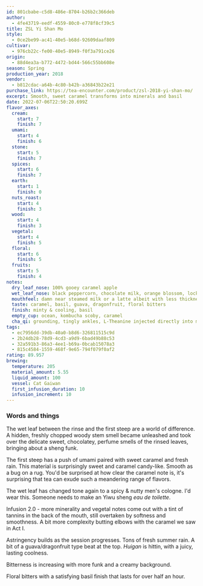 ```yaml
---
id: 801cbabe-c5d8-486e-8704-b26b2c366deb
author:
  - 4fe43719-eedf-4559-80c0-e778f8cf39c5
title: ZSL Yi Shan Mo
style:
  - 0ce2be99-ac41-40e5-b68d-92609daaf809
cultivar:
  - 976cb22c-fe00-40e5-8949-f0f3a791ce26
origin:
  - 88d4ea3a-b772-4472-bd44-566c55bb608e
season: Spring
production_year: 2018
vendor:
  - b812cdac-a64b-4c80-b42b-a36843b22e21
purchase_link: https://tea-encounter.com/product/zsl-2018-yi-shan-mo/
excerpt: Smooth, sweet caramel transforms into minerals and basil
date: 2022-07-06T22:50:20.699Z
flavor_axes:
  cream:
    start: 7
    finish: 7
  umami:
    start: 4
    finish: 6
  stone:
    start: 5
    finish: 7
  spices:
    start: 6
    finish: 7
  earth:
    start: 1
    finish: 0
  nuts_roast:
    start: 4
    finish: 3
  wood:
    start: 4
    finish: 3
  vegetal:
    start: 4
    finish: 5
  floral:
    start: 6
    finish: 5
  fruits:
    start: 5
    finish: 4
notes:
  dry_leaf_nose: 100% gooey caramel apple
  wet_leaf_nose: black peppercorn, chocolate milk, orange blossom, locked away wood
  mouthfeel: damn near steamed milk or a latte albeit with less thickness
  taste: caramel, basil, guava, dragonfruit, floral bitters
  finish: minty & cooling, basil
  empty_cup: ocean, kombucha scoby, caramel
  cha_qi: grounding, tingly ankles, L-Theanine injected directly into my bloodstream
tags:
  - ec7956dd-39db-40a0-b8d6-326811515c9d
  - 2b24db28-78d9-4cd3-a9d9-6bad49b88c53
  - 32a591b3-86a3-4ee1-b69a-0bcab15078a3
  - 815c4584-1559-468f-9e65-794f079f0af2
rating: 89.957
brewing:
  temperature: 205
  material_amount: 5.55
  liquid_amount: 100
  vessel: Cat Gaiwan
  first_infusion_duration: 10
  infusion_increment: 10
---
```

### Words and things

The wet leaf between the rinse and the first steep are a world of difference. A hidden, freshly chopped woody stem smell became unleashed and took over the delicate sweet, chocolatey, perfume smells of the rinsed leaves, bringing about a sheng funk.

The first steep has a push of umami paired with sweet caramel and fresh rain. This material is surprisingly sweet and caramel candy-like. Smooth as a bug on a rug. You'd be surprised at how clear the caramel note is, it's surprising that tea can exude such a meandering range of flavors.

The wet leaf has changed tone again to a spicy & nutty men's cologne. I'd wear this. Someone needs to make an Yiwu sheng *eau de toilette*.

Infusion 2.0 - more minerality and vegetal notes come out with a tint of tannins in the back of the mouth, still overtaken by softness and smoothness. A bit more complexity butting elbows with the caramel we saw in Act I.

Astringency builds as the session progresses. Tons of fresh summer rain. A bit of a guava/dragonfruit type beat at the top. *Huigan* is hittin, with a juicy, lasting coolness.

Bitterness is increasing with more funk and a creamy background.

Floral bitters with a satisfying basil finish that lasts for over half an hour.